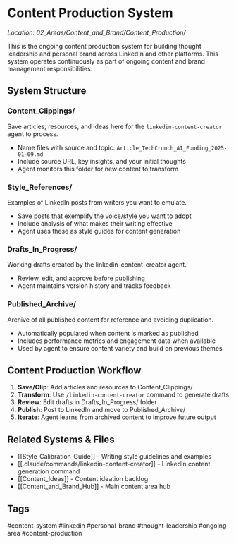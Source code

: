 # Content Production System

*Location: 02_Areas/Content_and_Brand/Content_Production/*

This is the ongoing content production system for building thought leadership and personal brand across LinkedIn and other platforms. This system operates continuously as part of ongoing content and brand management responsibilities.

## System Structure

### Content_Clippings/
Save articles, resources, and ideas here for the `linkedin-content-creator` agent to process.
- Name files with source and topic: `Article_TechCrunch_AI_Funding_2025-01-09.md`
- Include source URL, key insights, and your initial thoughts
- Agent monitors this folder for new content to transform

### Style_References/
Examples of LinkedIn posts from writers you want to emulate.
- Save posts that exemplify the voice/style you want to adopt
- Include analysis of what makes their writing effective
- Agent uses these as style guides for content generation

### Drafts_In_Progress/
Working drafts created by the linkedin-content-creator agent.
- Review, edit, and approve before publishing
- Agent maintains version history and tracks feedback

### Published_Archive/
Archive of all published content for reference and avoiding duplication.
- Automatically populated when content is marked as published
- Includes performance metrics and engagement data when available
- Used by agent to ensure content variety and build on previous themes

## Content Production Workflow

1. **Save/Clip**: Add articles and resources to Content_Clippings/
2. **Transform**: Use `/linkedin-content-creator` command to generate drafts
3. **Review**: Edit drafts in Drafts_In_Progress/ folder
4. **Publish**: Post to LinkedIn and move to Published_Archive/
5. **Iterate**: Agent learns from archived content to improve future output

## Related Systems & Files
- [[Style_Calibration_Guide]] - Writing style guidelines and examples
- [[.claude/commands/linkedin-content-creator]] - LinkedIn content generation command
- [[Content_Ideas]] - Content ideation backlog
- [[Content_and_Brand_Hub]] - Main content area hub

## Tags
#content-system #linkedin #personal-brand #thought-leadership #ongoing-area #content-production
